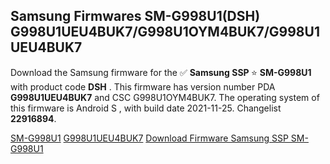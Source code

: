 <h2>Samsung Firmwares SM-G998U1(DSH) G998U1UEU4BUK7/G998U1OYM4BUK7/G998U1UEU4BUK7</h2>
Download the Samsung firmware for the ✅ <strong>Samsung SSP </strong> ⭐ <strong>SM-G998U1</strong> with product code <strong>DSH</strong> . This firmware has version number PDA <strong>G998U1UEU4BUK7</strong> and CSC G998U1OYM4BUK7. The operating system of this firmware is Android S , with build date 2021-11-25. Changelist <strong>22916894</strong>.


[SM-G998U1](https://samfirm.shop/samsung/model/SM-G998U1)
[G998U1UEU4BUK7](https://samfirm.shop/samsung/pda/G998U1UEU4BUK7)
[Download Firmware Samsung SSP SM-G998U1](https://samfirm.shop/samsung/firmware/477461)
